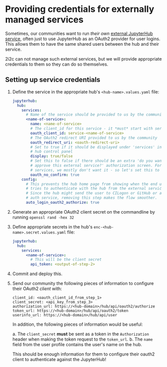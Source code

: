 # Providing credentials for externally managed services

Sometimes, our communities want to run *their own* [external JupyterHub service](https://jupyterhub.readthedocs.io/en/stable/reference/services.html#externally-managed-services),
often just to use JupyterHub as an OAuth2 provider for user logins. This
allows them to have the same shared users between the hub and their 
service.

2i2c can not manage such external services, but we will provide
appropriate credentials to them so they can do so themselves.

## Setting up service credentials

1. Define the service in the appropriate hub's `<hub-name>.values.yaml` file:

   ```yaml
   jupyterhub:
     hub:
       services:
         # Name of the service should be provided to us by the community
         <name-of-service>:
           name: <name-of-service>
           # The client_id for this service - it *must* start with service-
           oauth_client_id: service-<name-of-service>
           # The OAuth2 redirect URI provided to us by the community
           oauth_redirect_uri: <oauth-redirect-uri>
           # Set to true if it should be displayed under 'services' in the
           # hub control panel
           display: true/false
           # Set this to false if there should be an extra 'do you want to
           # approve this external service?' authorization screen. For external
           # services, we mostly don't want it - so let's set this to true
           oauth_no_confirm: true
       config:
         # This prevents the hub home page from showing when the end user
         # tries to authenticate with the hub from the external service.
         # Since the hub might send the user to CILogon or GitHub or another
         # auth service, removing this step makes the flow smoother.
         auto_login_oauth2_authorize: true
   ```


2. Generate an appropriate OAuth2 client secret on the commandline by running
   `openssl rand -hex 32`
   
3. Define appropriate secrets in the hub's `enc-<hub-name>.secret.values.yaml` file:

   ```yaml
   jupyterhub:
     hub:
       services:
         <name-of-service>:
           # This will be the client secret
           api_token: <output-of-step-2> 
   ```
           
4. Commit and deploy this.

5. Send our community the following pieces of information to configure their
   OAuth2 *client* with:
   
   ```
   client_id: <oauth_client_id_from_step_1>
   client_secret: <api_key_from_step_3>
   authorization_url: https://<hub-domain>/hub/api/oauth2/authorize
   token_url: https://<hub-domain>/hub/api/oauth2/token
   userinfo_url: https://<hub-domain>/hub/api/user
   ```
   
   In addition, the following pieces of information would be useful:
   
   a. The `client_secret` **must** be sent as a token in the `Authorization` header when making the token request to the `token_url`.
   b. The `name` field from the user profile contains the user's name on the hub.
   
   This should be enough information for them to configure their oauth2 client to authenticate
   against the JupyterHub!
